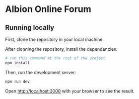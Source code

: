 # Albion Online Forum

## Running locally

First, clone the repository in your local machine.

After clonning the repository, install the dependencies:

```bash
# run this command at the root of the project
npm install
```

Then, run the development server:

```bash
npm run dev
```

Open [http://localhost:3000](http://localhost:3000) with your browser to see the result.
